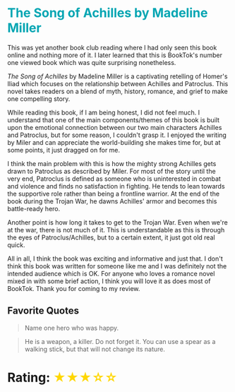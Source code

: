 # <span className="book-review-heading" style="color: #00a6b3">The Song of Achilles by Madeline Miller</span>

This was yet another book club reading where I had only seen this book online and nothing more of it. I later learned that this is BookTok's number one viewed book which was quite surprising nonetheless.

_The Song of Achilles_ by Madeline Miller is a captivating retelling of Homer's Iliad which focuses on the relationship between Achilles and Patroclus. This novel takes readers on a blend of myth, history, romance, and grief to make one compelling story.

While reading this book, if I am being honest, I did not feel much. I understand that one of the main components/themes of this book is built upon the emotional connection between our two main characters Achilles and Patroclus, but for some reason, I couldn't grasp it. I enjoyed the writing by Miler and can appreciate the world-building she makes time for, but at some points, it just dragged on for me.

I think the main problem with this is how the mighty strong Achilles gets drawn to Patroclus as described by Miler. For most of the story until the very end, Patroclus is defined as someone who is uninterested in combat and violence and finds no satisfaction in fighting. He tends to lean towards the supportive role rather than being a frontline warrior. At the end of the book during the Trojan War, he dawns Achilles' armor and becomes this battle-ready hero.

Another point is how long it takes to get to the Trojan War. Even when we're at the war, there is not much of it. This is understandable as this is through the eyes of Patroclus/Achilles, but to a certain extent, it just got old real quick.

All in all, I think the book was exciting and informative and just that. I don't think this book was written for someone like me and I was definitely not the intended audience which is OK. For anyone who loves a romance novel mixed in with some brief action, I think you will love it as does most of BookTok. Thank you for coming to my review.

## Favorite Quotes

> Name one hero who was happy.

> He is a weapon, a killer. Do not forget it. You can use a spear as a walking stick, but that will not change its nature.

# Rating: <span style="color: gold"> ★★★☆☆ </span>
